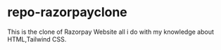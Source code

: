 # repo-razorpayclone
This is the clone of Razorpay Website all i do with my knowledge about HTML,Tailwind CSS.
